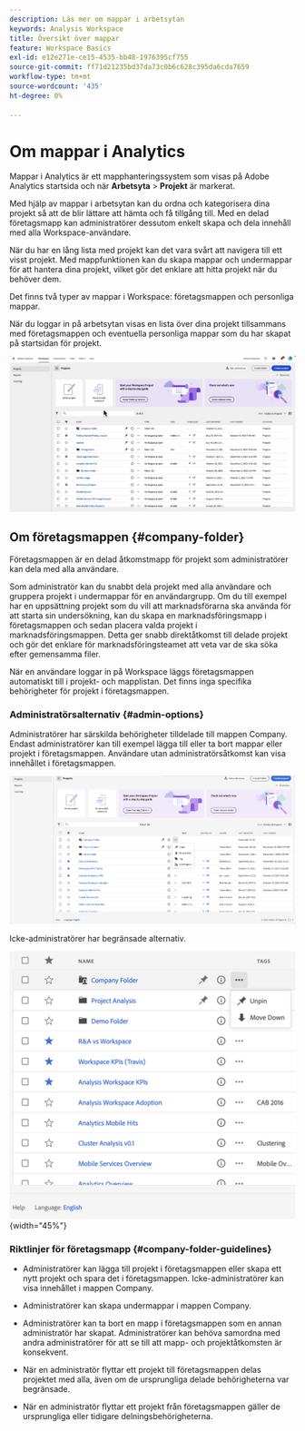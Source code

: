 ```yaml
---
description: Läs mer om mappar i arbetsytan
keywords: Analysis Workspace
title: Översikt över mappar
feature: Workspace Basics
exl-id: e12e271e-ce15-4535-bb48-1976395cf755
source-git-commit: ff71d21235bd37da73c0b6c628c395da6cda7659
workflow-type: tm+mt
source-wordcount: '435'
ht-degree: 0%

---
```


# Om mappar i Analytics

Mappar i Analytics är ett mapphanteringssystem som visas på Adobe Analytics startsida och när **Arbetsyta** > **Projekt** är markerat.

Med hjälp av mappar i arbetsytan kan du ordna och kategorisera dina projekt så att de blir lättare att hämta och få tillgång till. Med en delad företagsmapp kan administratörer dessutom enkelt skapa och dela innehåll med alla Workspace-användare.

När du har en lång lista med projekt kan det vara svårt att navigera till ett visst projekt. Med mappfunktionen kan du skapa mappar och undermappar för att hantera dina projekt, vilket gör det enklare att hitta projekt när du behöver dem.

Det finns två typer av mappar i Workspace: företagsmappen och personliga mappar.

När du loggar in på arbetsytan visas en lista över dina projekt tillsammans med företagsmappen och eventuella personliga mappar som du har skapat på startsidan för projekt.

![](/help/analysis-workspace/build-workspace-project/assets/landing-page2.png)

## Om företagsmappen {#company-folder}

Företagsmappen är en delad åtkomstmapp för projekt som administratörer kan dela med alla användare.

Som administratör kan du snabbt dela projekt med alla användare och gruppera projekt i undermappar för en användargrupp. Om du till exempel har en uppsättning projekt som du vill att marknadsförarna ska använda för att starta sin undersökning, kan du skapa en marknadsföringsmapp i företagsmappen och sedan placera valda projekt i marknadsföringsmappen. Detta ger snabb direktåtkomst till delade projekt och gör det enklare för marknadsföringsteamet att veta var de ska söka efter gemensamma filer.

När en användare loggar in på Workspace läggs företagsmappen automatiskt till i projekt- och mapplistan. Det finns inga specifika behörigheter för projekt i företagsmappen.


### Administratörsalternativ {#admin-options}

Administratörer har särskilda behörigheter tilldelade till mappen Company. Endast administratörer kan till exempel lägga till eller ta bort mappar eller projekt i företagsmappen. Användare utan administratörsåtkomst kan visa innehållet i företagsmappen.

![](/help/analysis-workspace/build-workspace-project/assets/admin-options.png)

Icke-administratörer har begränsade alternativ.

![](/help/analysis-workspace/build-workspace-project/assets/non-admin-folder-options.png){width="45%"}

### Riktlinjer för företagsmapp {#company-folder-guidelines}

- Administratörer kan lägga till projekt i företagsmappen eller skapa ett nytt projekt och spara det i företagsmappen. Icke-administratörer kan visa innehållet i mappen Company.

- Administratörer kan skapa undermappar i mappen Company.

- Administratörer kan ta bort en mapp i företagsmappen som en annan administratör har skapat. Administratörer kan behöva samordna med andra administratörer för att se till att mapp- och projektåtkomsten är konsekvent.

- När en administratör flyttar ett projekt till företagsmappen delas projektet med alla, även om de ursprungliga delade behörigheterna var begränsade.

- När en administratör flyttar ett projekt från företagsmappen gäller de ursprungliga eller tidigare delningsbehörigheterna.
